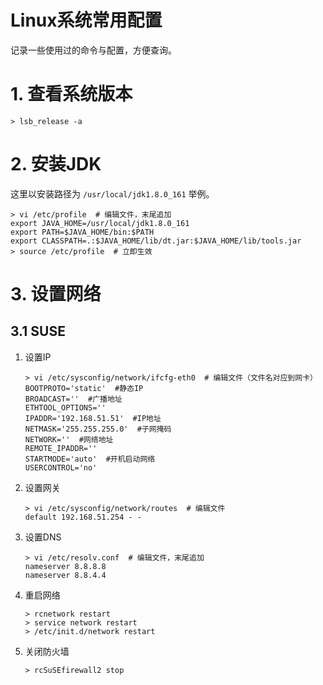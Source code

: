 # Linux系统常用配置

记录一些使用过的命令与配置，方便查询。

# 1. 查看系统版本

```shell
> lsb_release -a
```

# 2. 安装JDK

这里以安装路径为 `/usr/local/jdk1.8.0_161` 举例。

```shell
> vi /etc/profile  # 编辑文件，末尾追加
export JAVA_HOME=/usr/local/jdk1.8.0_161
export PATH=$JAVA_HOME/bin:$PATH
export CLASSPATH=.:$JAVA_HOME/lib/dt.jar:$JAVA_HOME/lib/tools.jar
> source /etc/profile  # 立即生效
```

# 3. 设置网络

## 3.1 SUSE

1. 设置IP

   ```shell
   > vi /etc/sysconfig/network/ifcfg-eth0  # 编辑文件（文件名对应到网卡）
   BOOTPROTO='static'  #静态IP
   BROADCAST=''  #广播地址
   ETHTOOL_OPTIONS=''
   IPADDR='192.168.51.51'  #IP地址
   NETMASK='255.255.255.0'  #子网掩码
   NETWORK=''  #网络地址
   REMOTE_IPADDR=''
   STARTMODE='auto'  #开机启动网络
   USERCONTROL='no'
   ```


2. 设置网关

   ```shell
   > vi /etc/sysconfig/network/routes  # 编辑文件
   default 192.168.51.254 - - 
   ```

3. 设置DNS

   ```shell
   > vi /etc/resolv.conf  # 编辑文件，末尾追加
   nameserver 8.8.8.8
   nameserver 8.8.4.4
   ```

4. 重启网络

   ```shell
   > rcnetwork restart
   > service network restart
   > /etc/init.d/network restart
   ```

5. 关闭防火墙

   ```shell
   > rcSuSEfirewall2 stop
   ```

